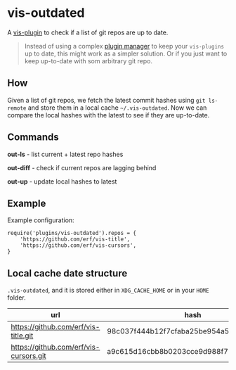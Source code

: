 # vis-outdated

A [vis-plugin](https://github.com/martanne/vis/wiki/Plugins/) to check if a list of git repos are up to date.

> Instead of using a complex [plugin manager](https://github.com/erf/vis-plug) to keep your `vis-plugins` up to date, this might work as a simpler solution. Or if you just want to keep up-to-date with som arbitrary git repo.

## How

Given a list of git repos, we fetch the latest commit hashes using `git ls-remote` and store them in a local cache `~/.vis-outdated`. Now we can compare the local hashes with the latest to see if they are up-to-date.

## Commands

**out-ls** - list current + latest repo hashes

**out-diff** - check if current repos are lagging behind

**out-up** - update local hashes to latest


## Example


Example configuration:

```
require('plugins/vis-outdated').repos = {
	'https://github.com/erf/vis-title',
	'https://github.com/erf/vis-cursors',
}
```

## Local cache date structure

`.vis-outdated`, and it is stored either in `XDG_CACHE_HOME` or in your `HOME` folder.

| url | hash |
|-----|------|
| https://github.com/erf/vis-title.git | 98c037f444b12f7cfaba25be954a582861f09990 |
| https://github.com/erf/vis-cursors.git |a9c615d16cbb8b0203cce9d988f72ae7dd327cf3 |
